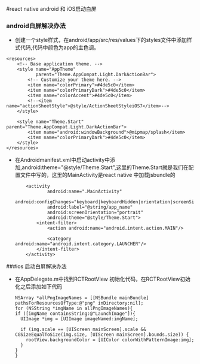 #react native android 和 iOS启动白屏
### android白屏解决办法
- 创建一个style样式，在android/app/src/res/values下的styles文件中添加样式代码,代码中颜色为app的主色调。

```
<resources>
    <!-- Base application theme. -->
    <style name="AppTheme"
           parent="Theme.AppCompat.Light.DarkActionBar">
        <!-- Customize your theme here. -->
        <item name="colorPrimary">#4de5c0</item>
        <item name="colorPrimaryDark">#4de5c0</item>
        <item name="colorAccent">#4de5c0</item>
        <!--<item name="actionSheetStyle">@style/ActionSheetStyleiOS7</item>-->
    </style>

    <style name="Theme.Start" parent="Theme.AppCompat.Light.DarkActionBar">
        <item name="android:windowBackground">@mipmap/splash</item>
        <item name="colorPrimaryDark">#4de5c0</item>
    </style>
</resources>
```

- 在Androidmanifest.xml中启动activity中添加,android:theme="@style/Theme.Start",这里的Theme.Start就是我们在配置文件中写的，这里的MainActivity是react native 中加载jsbundle的
	
	```
		<activity
                android:name=".MainActivity"
                android:configChanges="keyboard|keyboardHidden|orientation|screenSize"
                android:label="@string/app_name"
                android:screenOrientation="portrait"
                android:theme="@style/Theme.Start">
            <intent-filter>
                <action android:name="android.intent.action.MAIN"/>

                <category android:name="android.intent.category.LAUNCHER"/>
            </intent-filter>
        </activity>
	```
	
###ios 启动白屏解决办法
- 在AppDelegate.m中找到RCTRootView 初始化代码，在RCTRootView初始化之后添加如下代码
	
	```
	NSArray *allPngImageNames = [[NSBundle mainBundle] pathsForResourcesOfType:@"png" inDirectory:nil];
  for (NSString *imgName in allPngImageNames){
    if ([imgName containsString:@"LaunchImage"]){
      UIImage *img = [UIImage imageNamed:imgName];
      
      if (img.scale == [UIScreen mainScreen].scale && CGSizeEqualToSize(img.size, [UIScreen mainScreen].bounds.size)) {
        rootView.backgroundColor = [UIColor colorWithPatternImage:img];
      }
    }
  }
	```
